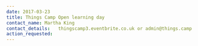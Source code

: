 ```yaml
---
date: 2017-03-23
title: Things Camp Open learning day
contact_name: Martha King
contact_details:   thingscamp3.eventbrite.co.uk or admin@things.camp
action_requested: 
---
```

